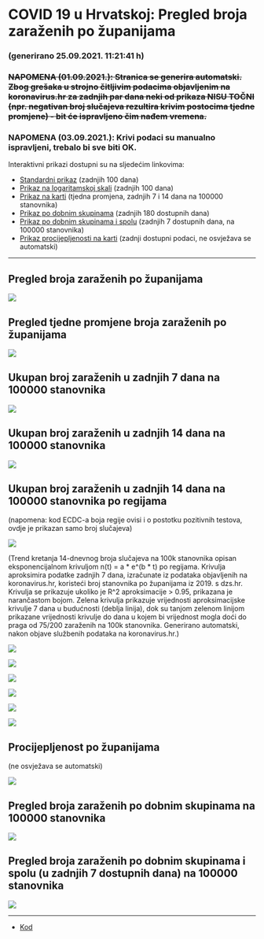 # COVID 19 u Hrvatskoj: Pregled broja zaraženih po županijama

### (generirano 25.09.2021. 11:21:41 h)

### ~~NAPOMENA (01.09.2021.): Stranica se generira automatski. Zbog grešaka u strojno čitljivim podacima objavljenim na koronavirus.hr za zadnjih par dana neki od prikaza NISU TOČNI (npr. negativan broj slučajeva rezultira krivim postocima tjedne promjene) - bit će ispravljeno čim nađem vremena.~~

### NAPOMENA (03.09.2021.): Krivi podaci su manualno ispravljeni, trebalo bi sve biti OK.

Interaktivni prikazi dostupni su na sljedećim linkovima:

- [Standardni prikaz](html/index.html) (zadnjih 100 dana)
- [Prikaz na logaritamskoj skali](html/index_log.html) (zadnjih 100 dana)
- [Prikaz na karti](html/index_map.html) (tjedna promjena, zadnjih 7 i 14 dana na 100000 stanovnika)
- [Prikaz po dobnim skupinama](html/index_per_age.html) (zadnjih 180 dostupnih dana)
- [Prikaz po dobnim skupinama i spolu](html/index_pyramid.html) (zadnjih 7 dostupnih dana, na 100000 stanovnika)
- [Prikaz procijepljenosti na karti](html/index_vaccination.html) (zadnji dostupni podaci, ne osvježava se automatski)

-----

## Pregled broja zaraženih po županijama

![](img/2021_09_24_line_plots.png)

## Pregled tjedne promjene broja zaraženih po županijama

![](img/2021_09_24_map.png)

## Ukupan broj zaraženih u zadnjih 7 dana na 100000 stanovnika

![](img/2021_09_24_map_7_day_per_100k.png)

## Ukupan broj zaraženih u zadnjih 14 dana na 100000 stanovnika

![](img/2021_09_24_map_14_day_per_100k.png)

## Ukupan broj zaraženih u zadnjih 14 dana na 100000 stanovnika po regijama

(napomena: kod ECDC-a boja regije ovisi i o postotku pozitivnih testova, ovdje je prikazan samo broj slučajeva)

![](img/2021_09_24_map_14_day_per_100k_region.png)

(Trend kretanja 14-dnevnog broja slučajeva na 100k stanovnika opisan eksponencijalnom krivuljom n(t) = a * e^(b * t) po regijama. Krivulja aproksimira podatke zadnjih 7 dana, izračunate iz podataka objavljenih na koronavirus.hr, koristeći broj stanovnika po županijama iz 2019. s dzs.hr. Krivulja se prikazuje ukoliko je R^2 aproksimacije > 0.95, prikazana je narančastom bojom. Zelena krivulja prikazuje vrijednosti aproksimacijske krivulje 7 dana u budućnosti (deblja linija), dok su tanjom zelenom linijom prikazane vrijednosti krivulje do dana u kojem bi vrijednost mogla doći do praga od 75/200 zaraženih na 100k stanovnika. Generirano automatski, nakon objave službenih podataka na koronavirus.hr.)

![](img/2021_09_24_current_Jadranska_Hrvatska.png)

![](img/2021_09_24_current_Panonska_Hrvatska.png)

![](img/2021_09_24_current_Grad_Zagreb.png)

![](img/2021_09_24_current_Sjeverna_Hrvatska.png)

![](img/2021_09_24_current_Republika_Hrvatska.png)

![](img/2021_09_24_cases_hospitalisations_deaths_Republika_Hrvatska.png)

## Procijepljenost po županijama

(ne osvježava se automatski)

![](img/2021_09_24_vaccination.png)

## Pregled broja zaraženih po dobnim skupinama na 100000 stanovnika

![](img/2021_09_24_per_age_group.png)

## Pregled broja zaraženih po dobnim skupinama i spolu (u zadnjih 7 dostupnih dana) na 100000 stanovnika

![](img/2021_09_24_pyramid.png)

-----

- [Kod](https://github.com/ppalasek/covid_plots_croatia)

